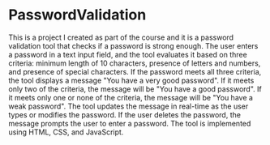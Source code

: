 # PasswordValidation

This is a project I created as part of the course and it is a password validation tool that checks if a password is strong enough. The user enters a password in a text input field, and the tool evaluates it based on three criteria: minimum length of 10 characters, presence of letters and numbers, and presence of special characters. If the password meets all three criteria, the tool displays a message "You have a very good password". If it meets only two of the criteria, the message will be "You have a good password". If it meets only one or none of the criteria, the message will be "You have a weak password".
The tool updates the message in real-time as the user types or modifies the password. If the user deletes the password, the message prompts the user to enter a password. The tool is implemented using HTML, CSS, and JavaScript.


